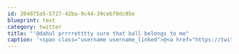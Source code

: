 ```yaml
---
id: 204875a5-5727-42ba-9c44-39cebf0dc05e
blueprint: text
category: twitter
title: "'@dahul prrrretttty sure that ball belongs to me"
caption: '<span class="username username_linked">@<a href="https://twitter.com/dahul" title="Darren Hull (dahul)">dahul</a></span> prrrretttty sure that ball belongs to me'
---
```

